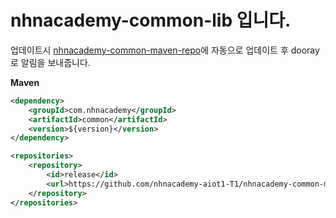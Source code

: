 # nhnacademy-common-lib 입니다. 

업데이트시 [nhnacademy-common-maven-repo](https://github.com/nhnacademy-aiot1-T1/nhnacademy-common-maven-repo)에 자동으로 업데이트 후 dooray로 알림을 보내줍니다.


**Maven**
``` xml
<dependency>
    <groupId>com.nhnacademy</groupId>
    <artifactId>common</artifactId>
    <version>${version}</version>
</dependency>

<repositories>
    <repository>
        <id>release</id>
        <url>https://github.com/nhnacademy-aiot1-T1/nhnacademy-common-maven-repo/raw/main/releases</url>
    </repository>
</repositories>
```

